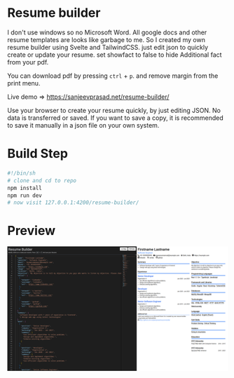 # Resume builder

I don't use windows so no Microsoft Word. All google docs and other resume templates are looks like garbage to me. So I created my own resume builder using Svelte and TailwindCSS.
just edit json to quickly create or update your resume. set showfact to false to hide Additional fact from your pdf.

You can download pdf by pressing `ctrl` + `p`. and remove margin from the print menu.

Live demo => https://sanjeevprasad.net/resume-builder/

Use your browser to create your resume quickly, by just editing JSON. No data is transferred or saved.
If you want to save a copy, it is recommended to save it manually in a json file on your own system.

# Build Step
```sh
#!/bin/sh
# clone and cd to repo
npm install
npm run dev
# now visit 127.0.0.1:4200/resume-builder/
```

# Preview

![screenshot](./docs/screenshot.png)
